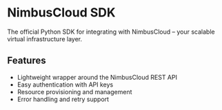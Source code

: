 # NimbusCloud SDK

The official Python SDK for integrating with NimbusCloud – your scalable virtual infrastructure layer.

## Features

- Lightweight wrapper around the NimbusCloud REST API
- Easy authentication with API keys
- Resource provisioning and management
- Error handling and retry support

